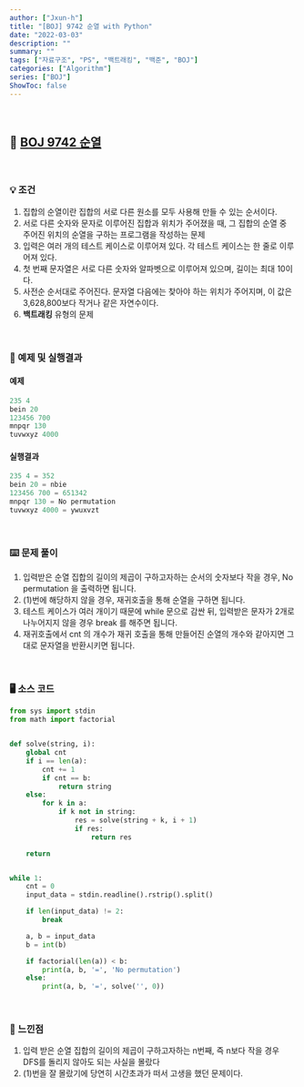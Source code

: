 ```yaml
---
author: ["Jxun-h"]
title: "[BOJ] 9742 순열 with Python"
date: "2022-03-03"
description: ""
summary: ""
tags: ["자료구조", "PS", "백트래킹", "백준", "BOJ"]
categories: ["Algorithm"]
series: ["BOJ"]
ShowToc: false
---
```


<br>

## 📌 <a href="https://www.acmicpc.net/problem/9742" target="_blank">BOJ 9742 순열</a>

<br>

### 💡 조건

1.  집합의 순열이란 집합의 서로 다른 원소를 모두 사용해 만들 수 있는 순서이다.
2.  서로 다른 숫자와 문자로 이루어진 집합과 위치가 주어졌을 때, 그 집합의 순열 중 주어진 위치의 순열을 구하는 프로그램을 작성하는 문제
3.  입력은 여러 개의 테스트 케이스로 이루어져 있다. 각 테스트 케이스는 한 줄로 이루어져 있다.
4.  첫 번째 문자열은 서로 다른 숫자와 알파벳으로 이루어져 있으며, 길이는 최대 10이다.
5.  사전순 순서대로 주어진다. 문자열 다음에는 찾아야 하는 위치가 주어지며, 이 값은 3,628,800보다 작거나 같은 자연수이다.
6.  **백트래킹** 유형의 문제

<br>

### 🔖 예제 및 실행결과

#### 예제

```py
235 4
bein 20
123456 700
mnpqr 130
tuvwxyz 4000
```

#### 실행결과

```py
235 4 = 352
bein 20 = nbie
123456 700 = 651342
mnpqr 130 = No permutation
tuvwxyz 4000 = ywuxvzt
```

<br>

### ⌨️ 문제 풀이

1.  입력받은 순열 집합의 길이의 제곱이 구하고자하는 순서의 숫자보다 작을 경우, No permutation 을 출력하면 됩니다.
2.  (1)번에 해당하지 않을 경우, 재귀호출을 통해 순열을 구하면 됩니다.
3.  테스트 케이스가 여러 개이기 때문에 while 문으로 감싼 뒤, 입력받은 문자가 2개로 나누어지지 않을 경우 break 를 해주면 됩니다.
4.  재귀호출에서 cnt 의 개수가 재귀 호출을 통해 만들어진 순열의 개수와 같아지면 그대로 문자열을 반환시키면 됩니다.

<br>

### 🖥 소스 코드

```py
from sys import stdin
from math import factorial


def solve(string, i):
    global cnt
    if i == len(a):
        cnt += 1
        if cnt == b:
            return string
    else:
        for k in a:
            if k not in string:
                res = solve(string + k, i + 1)
                if res:
                    return res

    return


while 1:
    cnt = 0
    input_data = stdin.readline().rstrip().split()

    if len(input_data) != 2:
        break

    a, b = input_data
    b = int(b)

    if factorial(len(a)) < b:
        print(a, b, '=', 'No permutation')
    else:
        print(a, b, '=', solve('', 0))
```

<br>

### 💾 느낀점

1.  입력 받은 순열 집합의 길이의 제곱이 구하고자하는 n번째, 즉 n보다 작을 경우 DFS를 돌리지 않아도 되는 사실을 몰랐다
2.  (1)번을 잘 몰랐기에 당연히 시간초과가 떠서 고생을 했던 문제이다.
